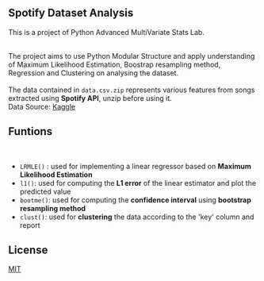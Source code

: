 ## Spotify Dataset Analysis

This is a project of Python Advanced MultiVariate Stats Lab. 

<br/> The project aims to use Python Modular Structure and apply understanding of Maximum Likelihood Estimation, Boostrap resampling method, Regression and Clustering on analysing the dataset.
<br/>
<br/>
The data contained in `data.csv.zip` represents various features from songs
extracted using **Spotify API**, unzip before using it. 
<br/>
Data Source: [Kaggle](https://www.kaggle.com/yamaerenay/spotify-dataset-19212020-160k-tracks?select=data.csv " Download data directly from here " )


## Funtions

<br/>

- `LRMLE()` : used for implementing a linear regressor based on **Maximum Likelihood Estimation**
- `l1()`: used for computing the **L1 error** of the linear estimator and plot the predicted value
- `bootme()`: used for computing the **confidence interval** using **bootstrap resampling method**
- `clust()`: used for **clustering** the data according to the 'key' column and report

## License
[MIT](https://choosealicense.com/licenses/mit/)
